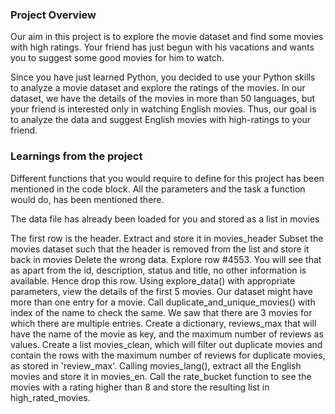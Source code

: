 ### Project Overview

 Our aim in this project is to explore the movie dataset and find some movies with high ratings. Your friend has just begun with his vacations and wants you to suggest some good movies for him to watch.

Since you have just learned Python, you decided to use your Python skills to analyze a movie dataset and explore the ratings of the movies. In our dataset, we have the details of the movies in more than 50 languages, but your friend is interested only in watching English movies. Thus, our goal is to analyze the data and suggest English movies with high-ratings to your friend.


### Learnings from the project

 Different functions that you would require to define for this project has been mentioned in the code block. All the parameters and the task a function would do, has been mentioned there.

The data file has already been loaded for you and stored as a list in movies

The first row is the header. Extract and store it in movies_header Subset the movies dataset such that the header is removed from the list and store it back in movies Delete the wrong data. Explore row #4553. You will see that as apart from the id, description, status and title, no other information is available. Hence drop this row. Using explore_data() with appropriate parameters, view the details of the first 5 movies. Our dataset might have more than one entry for a movie. Call duplicate_and_unique_movies() with index of the name to check the same. We saw that there are 3 movies for which there are multiple entries. Create a dictionary, reviews_max that will have the name of the movie as key, and the maximum number of reviews as values. Create a list movies_clean, which will filter out duplicate movies and contain the rows with the maximum number of reviews for duplicate movies, as stored in 'review_max'. Calling movies_lang(), extract all the English movies and store it in movies_en. Call the rate_bucket function to see the movies with a rating higher than 8 and store the resulting list in high_rated_movies.


